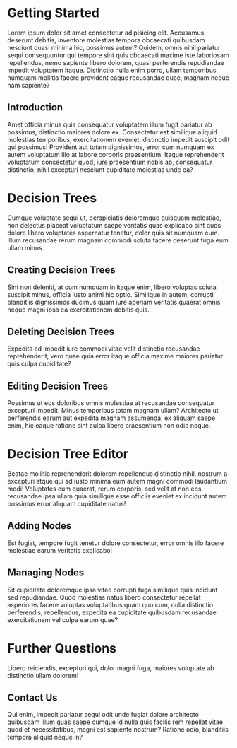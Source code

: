 # Getting Started

Lorem ipsum dolor sit amet consectetur adipisicing elit. Accusamus
deserunt debitis, inventore molestias tempora obcaecati quibusdam
nesciunt quasi minima hic, possimus autem? Quidem, omnis nihil
pariatur sequi consequuntur qui tempore sint quis obcaecati maxime
iste laboriosam repellendus, nemo sapiente libero dolorem, quasi
perferendis repudiandae impedit voluptatem itaque. Distinctio
nulla enim porro, ullam temporibus numquam mollitia facere
provident eaque recusandae quae, magnam neque nam sapiente?

## Introduction

Amet officia minus quia consequatur
voluptatem illum fugit pariatur ab possimus, distinctio maiores
dolore ex. Consectetur est similique aliquid molestias temporibus,
exercitationem eveniet, distinctio impedit suscipit odit qui
possimus! Provident aut totam dignissimos, error cum numquam ex
autem voluptatum illo at labore corporis praesentium. Itaque
reprehenderit voluptatum consectetur quod, iure praesentium nobis
ab, consequatur distinctio, nihil excepturi nesciunt cupiditate
molestias unde ea?

# Decision Trees

Cumque voluptate sequi ut, perspiciatis
doloremque quisquam molestiae, non delectus placeat voluptatum
saepe veritatis quas explicabo sint quos dolore libero voluptates
aspernatur tenetur, dolor quis sit numquam eum. Illum recusandae
rerum magnam commodi soluta facere deserunt fuga eum ullam minus.

## Creating Decision Trees

Sint non deleniti, at cum numquam in itaque enim, libero voluptas
soluta suscipit minus, officia iusto animi hic optio. Similique in
autem, corrupti blanditiis dignissimos ducimus quam iure aperiam
veritatis quaerat omnis neque magni ipsa ea exercitationem debitis
quis.

## Deleting Decision Trees

Expedita ad impedit iure commodi vitae velit distinctio
recusandae reprehenderit, vero quae quia error itaque officia
maxime maiores pariatur quis culpa cupiditate?

## Editing Decision Trees

Possimus ut eos
doloribus omnis molestiae at recusandae consequatur excepturi
impedit. Minus temporibus totam magnam ullam? Architecto ut
perferendis earum aut expedita magnam assumenda, ex aliquam saepe
enim, hic eaque ratione sint culpa libero praesentium non odio
neque.

# Decision Tree Editor

Beatae mollitia reprehenderit dolorem repellendus
distinctio nihil, nostrum a excepturi atque qui ad iusto minima
eum autem magni commodi laudantium modi! Voluptates cum quaerat,
rerum corporis, sed velit at non eos, recusandae ipsa ullam quia
similique esse officiis eveniet ex incidunt autem possimus error
aliquam cupiditate natus!

## Adding Nodes

Est fugiat, tempore fugit tenetur dolore
consectetur, error omnis illo facere molestiae earum veritatis
explicabo!

## Managing Nodes

Sit cupiditate doloremque ipsa vitae corrupti fuga
similique quis incidunt sed repudiandae. Quod molestias natus
libero consectetur repellat asperiores facere voluptas
voluptatibus quam quo cum, nulla distinctio perferendis,
repellendus, expedita ea cupiditate quibusdam recusandae
exercitationem vel culpa earum quae?

# Further Questions

Libero reiciendis, excepturi
qui, dolor magni fuga, maiores voluptate ab distinctio ullam
dolorem!

## Contact Us

Qui enim, impedit pariatur sequi odit unde fugiat dolore
architecto quibusdam illum quas saepe cumque id nulla quis facilis
rem repellat vitae quod et necessitatibus, magni est sapiente
nostrum? Ratione odio, blanditiis tempora aliquid neque in?
